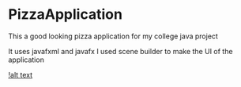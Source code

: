 # PizzaApplication
This a good looking pizza application for my college java project 

It uses javafxml and javafx
I used scene builder to make the UI of the application


[!alt text](https://github.com/junejaapi/PizzaApplication/blob/master/Images/ad.JPG)
